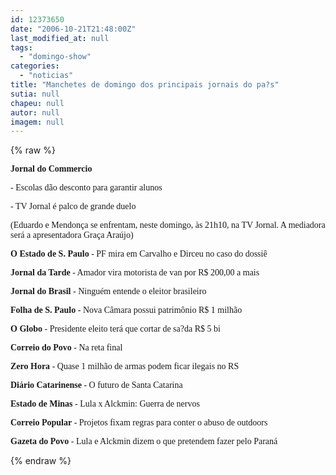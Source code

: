 ```yaml
---
id: 12373650
date: "2006-10-21T21:48:00Z"
last_modified_at: null
tags:
  - "domingo-show"
categories:
  - "noticias"
title: "Manchetes de domingo dos principais jornais do pa?s"
sutia: null
chapeu: null
autor: null
imagem: null
---
```

{% raw %}
<p><P><FONT face=Verdana><STRONG>Jornal do Commercio</STRONG> </FONT></P></p>
<p><P><FONT face=Verdana>- Escolas dão desconto para garantir alunos</FONT></P></p>
<p><P><FONT face=Verdana>- TV Jornal é palco de grande duelo </FONT></P></p>
<p><P><FONT face=Verdana>(Eduardo e Mendonça se enfrentam, neste domingo, às 21h10, na TV Jornal. A mediadora será a apresentadora Graça Araújo)</FONT></P></p>
<p><P><FONT face=Verdana><STRONG>O Estado de S. Paulo</STRONG> - PF mira em Carvalho e Dirceu no caso do dossiê</FONT></P></p>
<p><P><FONT face=Verdana><STRONG>Jornal da Tarde</STRONG> - Amador vira motorista de van por R$ 200,00 a mais</FONT></P></p>
<p><P><FONT face=Verdana><STRONG>Jornal do Brasil</STRONG> - Ninguém entende o eleitor brasileiro</FONT></P></p>
<p><P><FONT face=Verdana><STRONG>Folha de S. Paulo</STRONG> - Nova Câmara possui patrimônio R$ 1 milhão</FONT></P></p>
<p><P><FONT face=Verdana><STRONG>O Globo</STRONG> - Presidente eleito terá que cortar de sa?da R$ 5 bi</FONT></P></p>
<p><P><FONT face=Verdana><STRONG>Correio do Povo</STRONG> - Na reta final</FONT></P></p>
<p><P><FONT face=Verdana><STRONG>Zero Hora</STRONG> - Quase 1 milhão de armas podem ficar ilegais no RS</FONT></P></p>
<p><P><FONT face=Verdana><STRONG>Diário Catarinense</STRONG> - O futuro de Santa Catarina</FONT></P></p>
<p><P><FONT face=Verdana><STRONG>Estado de Minas</STRONG> - Lula x Alckmin: Guerra de nervos</FONT></P></p>
<p><P><FONT face=Verdana><STRONG>Correio Popular</STRONG> - Projetos fixam regras para conter o abuso de outdoors</FONT></P></p>
<p><P><FONT face=Verdana><STRONG>Gazeta do Povo</STRONG> - Lula e Alckmin dizem o que pretendem fazer pelo Paraná</FONT></P> </p>
{% endraw %}